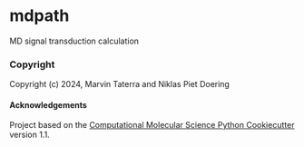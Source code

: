 mdpath
==============================
[//]: # (Badges)

MD signal transduction calculation

### Copyright

Copyright (c) 2024, Marvin Taterra and Niklas Piet Doering


#### Acknowledgements
 
Project based on the 
[Computational Molecular Science Python Cookiecutter](https://github.com/molssi/cookiecutter-cms) version 1.1.
